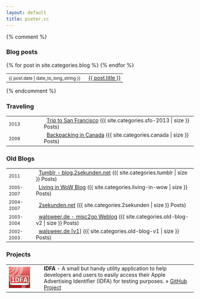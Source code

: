```yaml
---
layout: default
title: pieter.cc
---
```


<div id="content">
	{% comment %}
	<section>
		<h3>Blog posts</h3>
		<table>
			{% for post in site.categories.blog %}
			<tr><td><small>{{ post.date | date_to_long_string }}</small></td><td> &#160; <a href="{{ post.url }}">{{ post.title }}</a></td></tr>{% endfor %}
		</table>
	</section>
	{% endcomment %}
	<section>
		<h3>Traveling</h3>
		<table>
			<tr><td width="80"><small>2013</small></td><td> &#160; <a href="/blogs/sfo-2013/">Trip to San Francisco</a> ({{ site.categories.sfo-2013 | size }} Posts)</td></tr>
			<tr><td><small>2009</small></td><td> &#160; <a href="/blogs/canada/">Backpacking in Canada</a> ({{ site.categories.canada | size }} Posts)</td></tr>
		</table>
	</section>
	<section>
		<h3>Old Blogs</h3>
		<table>
			<tr><td><small>2011</small></td><td> &#160; <a href="/blogs/tumblr/">Tumblr - blog.2sekunden.net</a> ({{ site.categories.tumblr | size }} Posts)</td></tr>
			<tr><td><small>2005-2007</small></td><td> &#160; <a href="/blogs/living-in-wow/">Living in WoW Blog</a> ({{ site.categories.living-in-wow | size }} Posts)</td></tr>
			<tr><td><small>2004-2007</small></td><td> &#160; <a href="/blogs/2sekunden/">2sekunden.net</a> ({{ site.categories.2sekunden | size }} Posts)</td></tr>
			<tr><td><small>2003-2004</small></td><td> &#160; <a href="/blogs/old-blog-v2/">walsweer.de - misc2go Weblog</a> ({{ site.categories.old-blog-v2 | size }} Posts)</td></tr>
			<tr><td><small>2002-2003</small></td><td> &#160; <a href="/blogs/old-blog-v1/">walsweer.de [v1]</a> ({{ site.categories.old-blog-v1 | size }} Posts)</td></tr>
		</table>
	</section>
	<section>
		<h3>Projects</h3>
		<table>
			<tr>
				<td width="80"><img src="/images/icon-idfa.png"></td>
				<td><strong>IDFA</strong> - A small but handy utility application to help developers and users to easily access their Apple Advertising Identifier (IDFA) for testing purposes. &raquo; <a href="https://github.com/neXter/idfa">GitHub Project</a></td>
			</tr>
	</section>
</div>
